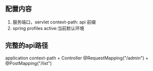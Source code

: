 ## 配置内容
1. 服务端口，servlet context-path: api 前缀
2. spring profiles active:当前默认环境

## 完整的api路径
application context-path + Controller @RequestMapping("/admin") + @PostMapping("/list")